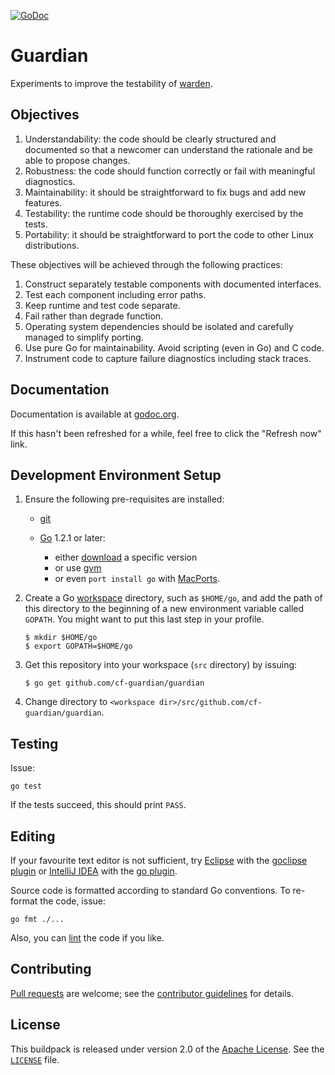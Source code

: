 [![GoDoc](https://godoc.org/github.com/cf-guardian/guardian/kernel?status.png)](https://godoc.org/github.com/cf-guardian/guardian/kernel)

# Guardian

Experiments to improve the testability of [warden](https://github.com/cloudfoundry-incubator/warden-linux).

## Objectives

1. Understandability: the code should be clearly structured and documented so that a newcomer can understand the rationale and be able to propose changes.
1. Robustness: the code should function correctly or fail with meaningful diagnostics.
1. Maintainability: it should be straightforward to fix bugs and add new features.
1. Testability: the runtime code should be thoroughly exercised by the tests.
1. Portability: it should be straightforward to port the code to other Linux distributions.

These objectives will be achieved through the following practices:

1. Construct separately testable components with documented interfaces.
1. Test each component including error paths.
1. Keep runtime and test code separate.
1. Fail rather than degrade function.
1. Operating system dependencies should be isolated and carefully managed to simplify porting.
1. Use pure Go for maintainability. Avoid scripting (even in Go) and C code.
1. Instrument code to capture failure diagnostics including stack traces.

## Documentation

Documentation is available at [godoc.org](http://godoc.org/github.com/cf-guardian/guardian).

If this hasn't been refreshed for a while, feel free to click the "Refresh now" link.

## Development Environment Setup

1. Ensure the following pre-requisites are installed:
    * [git](http://git-scm.com/downloads)
    * [Go](http://golang.org/) 1.2.1 or later:

        - either [download](http://golang.org/doc/install) a specific version
        - or use [gvm](https://github.com/moovweb/gvm)
        - or even `port install go` with [MacPorts](http://www.macports.org/).

2. Create a Go [workspace](http://golang.org/doc/code.html#Organization) directory, such as `$HOME/go`, and add the path of this directory to the
beginning of a new environment variable called `GOPATH`. You might want to put this last step in your profile.
    ```
    $ mkdir $HOME/go
    $ export GOPATH=$HOME/go
    ```

3. Get this repository into your workspace (`src` directory) by issuing:
    ```
    $ go get github.com/cf-guardian/guardian
    ```

4. Change directory to `<workspace dir>/src/github.com/cf-guardian/guardian`.

## Testing

Issue:
```
go test
```

If the tests succeed, this should print `PASS`.

## Editing

If your favourite text editor is not sufficient, try [Eclipse](http://www.eclipse.org/downloads/) with the [goclipse plugin](https://github.com/sesteel/goclipse) or [IntelliJ IDEA](http://www.jetbrains.com/idea/) with the [go plugin](https://github.com/go-lang-plugin-org/go-lang-idea-plugin).

Source code is formatted according to standard Go conventions. To re-format the code, issue:
```
go fmt ./...
```

Also, you can [lint](http://go-lint.appspot.com/github.com/cf-guardian/guardian) the code if you like.

## Contributing
[Pull requests](http://help.github.com/send-pull-requests) are welcome; see the [contributor guidelines](CONTRIBUTING.md) for details.

## License
This buildpack is released under version 2.0 of the [Apache License](http://www.apache.org/licenses/LICENSE-2.0).  See the [`LICENSE`](LICENSE) file.
